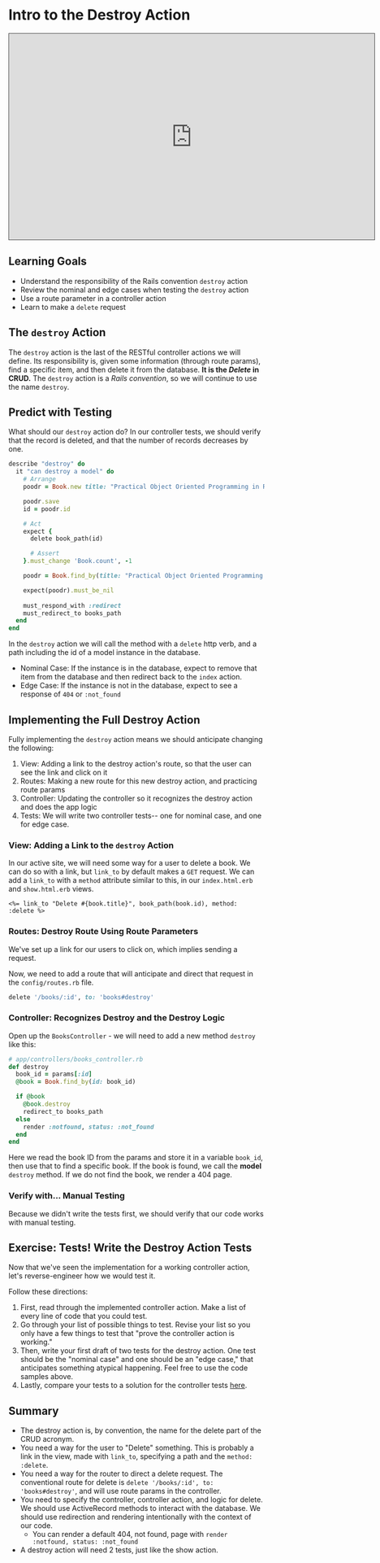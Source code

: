 # Intro to the Destroy Action

<iframe src="https://adaacademy.hosted.panopto.com/Panopto/Pages/Embed.aspx?pid=8d42ed28-6f2b-4413-85d4-ac5e015dc5e1&autoplay=false&offerviewer=true&showtitle=true&showbrand=false&start=0&interactivity=all" height="405" width="720" style="border: 1px solid #464646;" allowfullscreen allow="autoplay"></iframe>

## Learning Goals

- Understand the responsibility of the Rails convention `destroy` action
- Review the nominal and edge cases when testing the `destroy` action
- Use a route parameter in a controller action
- Learn to make a `delete` request

## The `destroy` Action

The `destroy` action is the last of the RESTful controller actions we will define. Its responsibility is, given some information (through route params), find a specific item, and then delete it from the database. **It is the _Delete_ in CRUD.** The `destroy` action is a _Rails convention_, so we will continue to use the name `destroy`.

## Predict with Testing

What should our `destroy` action do?  In our controller tests, we should verify that the record is deleted, and that the number of records decreases by one.  

```ruby
describe "destroy" do
  it "can destroy a model" do
    # Arrange
    poodr = Book.new title: "Practical Object Oriented Programming in Ruby", author: "Sandi Metz"

    poodr.save
    id = poodr.id

    # Act
    expect {
      delete book_path(id)

      # Assert
    }.must_change 'Book.count', -1

    poodr = Book.find_by(title: "Practical Object Oriented Programming in Ruby")

    expect(poodr).must_be_nil
    
    must_respond_with :redirect
    must_redirect_to books_path
  end
end
```

In the `destroy` action we will call the method with a `delete` http verb, and a path including the id of a model instance in the database.

- Nominal Case: If the instance is in the database, expect to remove that item from the database and then redirect back to the `index` action.
- Edge Case: If the instance is not in the database, expect to see a response of `404` or `:not_found`

## Implementing the Full Destroy Action

Fully implementing the `destroy` action means we should anticipate changing the following:

1. View: Adding a link to the destroy action's route, so that the user can see the link and click on it
1. Routes: Making a new route for this new destroy action, and practicing route params
1. Controller: Updating the controller so it recognizes the destroy action and does the app logic
1. Tests: We will write two controller tests-- one for nominal case, and one for edge case.

### View: Adding a Link to the `destroy` Action

In our active site, we will need some way for a user to delete a book.  We can do so with a link, but `link_to` by default makes a `GET` request.  We can add a `link_to` with a `method` attribute similar to this, in our `index.html.erb` and `show.html.erb` views.

```erb
<%= link_to "Delete #{book.title}", book_path(book.id), method: :delete %>
```

### Routes: Destroy Route Using Route Parameters

We've set up a link for our users to click on, which implies sending a request.

Now, we need to add a route that will anticipate and direct that request in the `config/routes.rb` file.

```ruby
delete '/books/:id', to: 'books#destroy'
```

### Controller: Recognizes Destroy and the Destroy Logic

Open up the `BooksController` - we will need to add a new method `destroy` like this:

```ruby
# app/controllers/books_controller.rb
def destroy
  book_id = params[:id]
  @book = Book.find_by(id: book_id)

  if @book
    @book.destroy
    redirect_to books_path
  else
    render :notfound, status: :not_found
  end
end
```

Here we read the book ID from the params and store it in a variable `book_id`, then use that to find a specific book.  If the book is found, we call the **model** `destroy` method.  If we do not find the book, we render a 404 page.

### Verify with... Manual Testing

Because we didn't write the tests first, we should verify that our code works with manual testing.

## Exercise: Tests! Write the Destroy Action Tests

Now that we've seen the implementation for a working controller action, let's reverse-engineer how we would test it.

Follow these directions:

1. First, read through the implemented controller action. Make a list of every line of code that you could test.
2. Go through your list of possible things to test. Revise your list so you only have a few things to test that "prove the controller action is working."
3. Then, write your first draft of two tests for the destroy action. One test should be the "nominal case" and one should be an "edge case," that anticipates something atypical happening. Feel free to use the code samples above.
4. Lastly, compare your tests to a solution for the controller tests [here](https://raw.githubusercontent.com/Ada-Developers-Academy/textbook-curriculum/master/08-rails/code_samples/destroy_controller_tests.rb).

## Summary

- The destroy action is, by convention, the name for the delete part of the CRUD acronym.
- You need a way for the user to "Delete" something. This is probably a link in the view, made with `link_to`, specifying a path and the `method: :delete`.
- You need a way for the router to direct a delete request. The conventional route for delete is `delete '/books/:id', to: 'books#destroy'`, and will use route params in the controller.
- You need to specify the controller, controller action, and logic for delete. We should use ActiveRecord methods to interact with the database. We should use redirection and rendering intentionally with the context of our code.
  - You can render a default 404, not found, page with `render :notfound, status: :not_found`
- A destroy action will need 2 tests, just like the show action.